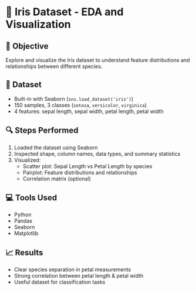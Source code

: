 # 🌸 Iris Dataset - EDA and Visualization

## 📌 Objective
Explore and visualize the Iris dataset to understand feature distributions and relationships between different species.

## 📁 Dataset
- Built-in with Seaborn (`sns.load_dataset('iris')`)
- 150 samples, 3 classes (`setosa`, `versicolor`, `virginica`)
- 4 features: sepal length, sepal width, petal length, petal width

## 🔍 Steps Performed
1. Loaded the dataset using Seaborn
2. Inspected shape, column names, data types, and summary statistics
3. Visualized:
   - Scatter plot: Sepal Length vs Petal Length by species
   - Pairplot: Feature distributions and relationships
   - Correlation matrix (optional)


## 💻 Tools Used
- Python
- Pandas
- Seaborn
- Matplotlib


## 📈 Results
- Clear species separation in petal measurements
- Strong correlation between petal length & petal width
- Useful dataset for classification tasks


